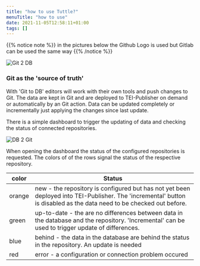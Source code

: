 ```yaml
---
title: "how to use Tuttle?"
menuTitle: "how to use"
date: 2021-11-05T12:58:11+01:00
tags: []
---
```


{{% notice note %}}
in the pictures below the Github Logo is used but Gitlab can be used the same way
{{% /notice %}}


![Git 2 DB](/tuttle-doc/images/git2db.png)

### Git as the 'source of truth'

With 'Git to DB' editors will work with their own tools and push changes to Git. 
The data are kept in Git and are deployed to TEI-Publisher
on demand or automatically by an Git action. Data can be updated completely or incrementally just applying
the changes since last update.

There is a simple dashboard to trigger the updating of data and checking the status of connected repositories.

![DB 2 Git](/tuttle-doc/images/dashboard.png)

When opening the dashboard the status of the configured repositories is requested. The colors of
of the rows signal the status of the respective repository.

| color | Status |
| ----- | ------ |
| orange | new - the repository is configured but has not yet been deployed into TEI-Publisher. The 'incremental' button is disabled as the data need to be checked out before. |
| green | up-to-date - the are no differences between data in the database and the repository. 'Incremental' can be used to trigger update of differences. |
| blue | behind - the data in the database are behind the status in the repository. An update is needed |
| red | error - a configuration or connection problem occured |


